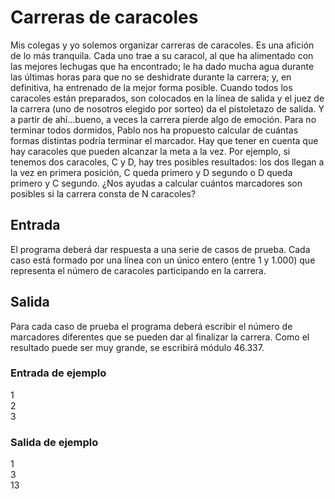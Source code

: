 # Carreras de caracoles

Mis colegas y yo solemos organizar carreras de caracoles. Es una
afición de lo más tranquila. Cada uno trae a su caracol, al que
ha alimentado con las mejores lechugas que ha encontrado; le
ha dado mucha agua durante las últimas horas para que no se
deshidrate durante la carrera; y, en definitiva, ha entrenado de la
mejor forma posible.
Cuando todos los caracoles están preparados, son colocados en la línea de salida y el juez
de la carrera (uno de nosotros elegido por sorteo) da el pistoletazo de salida. Y a partir de
ahí…bueno, a veces la carrera pierde algo de emoción.
Para no terminar todos dormidos, Pablo nos ha propuesto calcular de cuántas formas distintas podría terminar el marcador. Hay que tener en cuenta que hay caracoles que pueden
alcanzar la meta a la vez. Por ejemplo, si tenemos dos caracoles, C y D, hay tres posibles
resultados: los dos llegan a la vez en primera posición, C queda primero y D segundo o D
queda primero y C segundo.
¿Nos ayudas a calcular cuántos marcadores son posibles si la carrera consta de N caracoles?

## Entrada

El programa deberá dar respuesta a una serie de casos de prueba. Cada caso está formado
por una línea con un único entero (entre 1 y 1.000) que representa el número de caracoles
participando en la carrera.

## Salida

Para cada caso de prueba el programa deberá escribir el número de marcadores diferentes que se pueden dar al finalizar la carrera. Como el resultado puede ser muy grande, se
escribirá módulo 46.337.

### Entrada de ejemplo

1  
2  
3

### Salida de ejemplo

1  
3  
13
